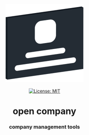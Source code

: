 <p align="center">
    <a target="_blank" href="https://company.plurid.cloud">
        <img src="https://raw.githubusercontent.com/plurid/open-company/master/about/identity/open-company-logo.png" height="250px">
    </a>
    <br />
    <br />
    <a target="_blank" href="https://github.com/plurid/open-company/blob/master/LICENSE">
        <img src="https://img.shields.io/badge/license-MIT-blue.svg?colorB=1380C3&style=for-the-badge" alt="License: MIT">
    </a>
</p>



<h1 align="center">
    open company
</h1>


<h3 align="center">
    company management tools
</h3>
